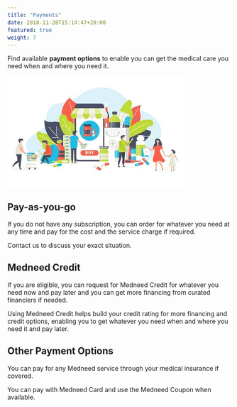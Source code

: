 ```yaml
---
title: "Payments"
date: 2018-11-28T15:14:47+20:00 
featured: true
weight: 7
---
```


Find available **payment options** to enable you can get the medical care you need when and where you need it.

![Some medicines](/images/illustrations/med-work.jpg)

## Pay-as-you-go 
If you do not have any subscription, you can order for whatever you need at any time and pay for the cost and the service charge if required. 

Contact us to discuss your exact situation.

## Medneed Credit 
If you are eligible, you can request for Medneed Credit for whatever you need now and pay later and you can get more financing from curated financiers if needed.

Using Medneed Credit helps build your credit rating for more financing and credit options, enabling you to get whatever you need when and where you need it and pay later.

## Other Payment Options
You can pay for any Medneed service through your medical insurance if covered.

You can pay with Medneed Card and use the Medneed Coupon when available.
